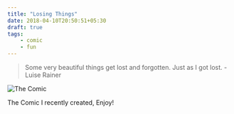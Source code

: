 ```yaml
---
title: "Losing Things"
date: 2018-04-10T20:50:51+05:30
draft: true
tags:
    - comic
    - fun
---
```


> Some very beautiful things get lost and forgotten. Just as I got lost. - Luise Rainer

![The Comic](/blag/images/comic-losing-things.png)

The Comic I recently created, Enjoy!
